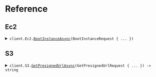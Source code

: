 # Reference
## Ec2
<details><summary><code>client.Ec2.<a href="/src/SeedMultiUrlEnvironmentNoDefault/Ec2/Ec2Client.cs">BootInstanceAsync</a>(BootInstanceRequest { ... })</code></summary>
<dl>
<dd>

#### 🔌 Usage

<dl>
<dd>

<dl>
<dd>

```csharp
await client.Ec2.BootInstanceAsync(new BootInstanceRequest { Size = "size" });
```
</dd>
</dl>
</dd>
</dl>

#### ⚙️ Parameters

<dl>
<dd>

<dl>
<dd>

**request:** `BootInstanceRequest` 
    
</dd>
</dl>
</dd>
</dl>


</dd>
</dl>
</details>

## S3
<details><summary><code>client.S3.<a href="/src/SeedMultiUrlEnvironmentNoDefault/S3/S3Client.cs">GetPresignedUrlAsync</a>(GetPresignedUrlRequest { ... }) -> string</code></summary>
<dl>
<dd>

#### 🔌 Usage

<dl>
<dd>

<dl>
<dd>

```csharp
await client.S3.GetPresignedUrlAsync(new GetPresignedUrlRequest { S3Key = "s3Key" });
```
</dd>
</dl>
</dd>
</dl>

#### ⚙️ Parameters

<dl>
<dd>

<dl>
<dd>

**request:** `GetPresignedUrlRequest` 
    
</dd>
</dl>
</dd>
</dl>


</dd>
</dl>
</details>
